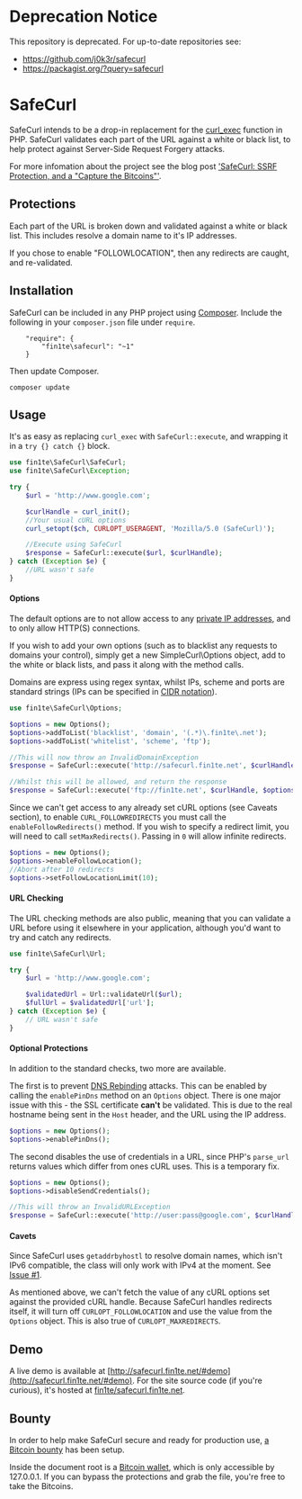 # Deprecation Notice

This repository is deprecated. For up-to-date repositories see:

* https://github.com/j0k3r/safecurl
* https://packagist.org/?query=safecurl

# SafeCurl

SafeCurl intends to be a drop-in replacement for the [curl_exec](http://php.net/manual/en/function.curl-exec.php) function in PHP. SafeCurl validates each part of the URL against a white or black list, to help protect against Server-Side Request Forgery attacks.

For more infomation about the project see the blog post ['SafeCurl: SSRF Protection, and a "Capture the Bitcoins"'](http://blog.fin1te.net/post/86235998757/safecurl-ssrf-protection-and-a-capture-the-bitcoins).

## Protections

Each part of the URL is broken down and validated against a white or black list. This includes resolve a domain name to it's IP addresses.

If you chose to enable "FOLLOWLOCATION", then any redirects are caught, and re-validated.

## Installation

SafeCurl can be included in any PHP project using [Composer](https://getcomposer.org). Include the following in your `composer.json` file under `require`.

```
    "require": {
        "fin1te\safecurl": "~1"
    }
```

Then update Composer.

```
composer update
```

## Usage

It's as easy as replacing `curl_exec` with `SafeCurl::execute`, and wrapping it in a `try {} catch {}` block.

```php
use fin1te\SafeCurl\SafeCurl;
use fin1te\SafeCurl\Exception;

try {
    $url = 'http://www.google.com';

    $curlHandle = curl_init();
    //Your usual cURL options
    curl_setopt($ch, CURLOPT_USERAGENT, 'Mozilla/5.0 (SafeCurl)');

    //Execute using SafeCurl
    $response = SafeCurl::execute($url, $curlHandle);
} catch (Exception $e) {
    //URL wasn't safe
}
```
#### Options

The default options are to not allow access to any [private IP addresses](http://en.wikipedia.org/wiki/Private_network), and to only allow HTTP(S) connections.

If you wish to add your own options (such as to blacklist any requests to domains your control), simply get a new SimpleCurl\Options object, add to the white or black lists, and pass it along with the method calls.

Domains are express using regex syntax, whilst IPs, scheme and ports are standard strings (IPs can be specified in [CIDR notation](https://en.wikipedia.org/wiki/Cidr)).

```php
use fin1te\SafeCurl\Options;

$options = new Options();
$options->addToList('blacklist', 'domain', '(.*)\.fin1te\.net');
$options->addToList('whitelist', 'scheme', 'ftp');

//This will now throw an InvalidDomainException
$response = SafeCurl::execute('http://safecurl.fin1te.net', $curlHandle, $options);

//Whilst this will be allowed, and return the response
$response = SafeCurl::execute('ftp://fin1te.net', $curlHandle, $options);
```

Since we can't get access to any already set cURL options (see Caveats section), to enable `CURL_FOLLOWREDIRECTS` you must call the `enableFollowRedirects()` method. If you wish to specify a redirect limit, you will need to call `setMaxRedirects()`. Passing in `0` will allow infinite redirects.

```php
$options = new Options();
$options->enableFollowLocation();
//Abort after 10 redirects
$options->setFollowLocationLimit(10);
```

#### URL Checking

The URL checking methods are also public, meaning that you can validate a URL before using it elsewhere in your application, although you'd want to try and catch any redirects.

```php
use fin1te\SafeCurl\Url;

try {
    $url = 'http://www.google.com';

    $validatedUrl = Url::validateUrl($url);
    $fullUrl = $validatedUrl['url'];
} catch (Exception $e) {
    // URL wasn't safe
}
```


#### Optional Protections

In addition to the standard checks, two more are available.

The first is to prevent [DNS Rebinding](https://en.wikipedia.org/wiki/DNS_rebinding) attacks. This can be enabled by calling the `enablePinDns` method on an `Options` object. There is one major issue with this - the SSL certificate **can't** be validated. This is due to the real hostname being sent in the `Host` header, and the URL using the IP address.

```php
$options = new Options();
$options->enablePinDns();
```

The second disables the use of credentials in a URL, since PHP's `parse_url` returns values which differ from ones cURL uses. This is a temporary fix.

```php
$options = new Options();
$options->disableSendCredentials();

//This will throw an InvalidURLException
$response = SafeCurl::execute('http://user:pass@google.com', $curlHandle, $options);
```

#### Cavets
Since SafeCurl uses `getaddrbyhostl` to resolve domain names, which isn't IPv6 compatible, the class will only work with IPv4 at the moment. See [Issue #1](https://github.com/fin1te/safecurl/issues/1).

As mentioned above, we can't fetch the value of any cURL options set against the provided cURL handle. Because SafeCurl handles redirects itself, it will turn off `CURLOPT_FOLLOWLOCATION` and use the value from the `Options` object. This is also true of `CURLOPT_MAXREDIRECTS`.

## Demo

A live demo is available at [http://safecurl.fin1te.net/#demo](http://safecurl.fin1te.net/#demo). For the site source code (if you're curious), it's hosted at [fin1te/safecurl.fin1te.net](https://github.com/fin1te/safecurl.fin1te.net).

## Bounty

In order to help make SafeCurl secure and ready for production use, [a Bitcoin bounty](http://safecurl.fin1te.net/#bounty) has been setup. 

Inside the document root is a [Bitcoin wallet](http://safecurl.fin1te.net/btc.txt), which is only accessible by 127.0.0.1. If you can bypass the protections and grab the file, you're free to take the Bitcoins.
